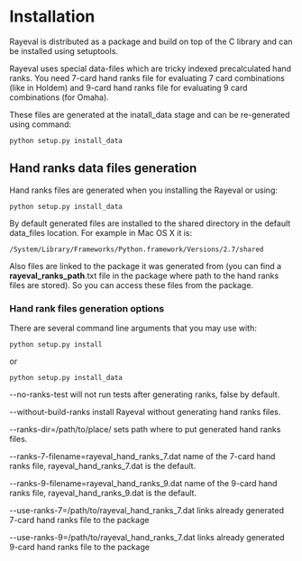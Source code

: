 Installation
============

Rayeval is distributed as a package and build on top of the C library and can be installed using setuptools.

Rayeval uses special data-files which are tricky indexed precalculated hand ranks. You need 7-card hand ranks file for
evaluating 7 card combinations (like in Holdem) and 9-card hand ranks file for evaluating 9 card combinations (for Omaha).

These files are generated at the inatall_data stage and can be re-generated using command:

	python setup.py install_data


Hand ranks data files generation
--------------------------------

Hand ranks files are generated when you installing the Rayeval or using:

	python setup.py install_data

By default generated files are installed to the shared directory in the default data_files location.
For example in Mac OS X it is:

	/System/Library/Frameworks/Python.framework/Versions/2.7/shared

Also files are linked to the package it was generated from (you can find a __rayeval_ranks_path__.txt file in
the package where path to the hand ranks files are stored). So you can access these files from the package.

### Hand rank files generation options

There are several command line arguments that you may use with:

	python setup.py install

or

	python setup.py install_data

--no-ranks-test will not run tests after generating ranks, false by default.

--without-build-ranks install Rayeval without generating hand ranks files.

--ranks-dir=/path/to/place/ sets path where to put generated hand ranks files.

--ranks-7-filename=rayeval_hand_ranks_7.dat name of the 7-card hand ranks file, rayeval_hand_ranks_7.dat is the default.

--ranks-9-filename=rayeval_hand_ranks_9.dat name of the 9-card hand ranks file, rayeval_hand_ranks_9.dat is the default.

--use-ranks-7=/path/to/rayeval_hand_ranks_7.dat links already generated 7-card hand ranks file to the package

--use-ranks-9=/path/to/rayeval_hand_ranks_7.dat links already generated 9-card hand ranks file to the package
